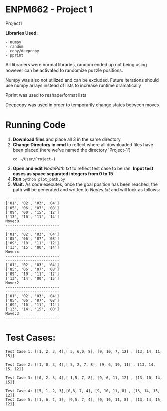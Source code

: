 # ENPM662 - Project 1
Project1

**Libraries Used:**  

```
- numpy  
- random  
- copy/deepcopy  
- pprint  
```

All librariers were normal libraries, random ended up not being using however can be activated to randomize puzzle positions.

Numpy was also not utilized and can be excluded. Future iterations should use numpy arrays instead of lists to increase runtime dramatically 

Pprint was used to reshape/format lists

Deepcopy was used in order to temporarily change states between moves 

# Running Code  
1) **Download files** and place all 3 in the same directory
2) **Change Directory in cmd** to reflect where all downloaded files have been placed (here we've named the directory 'Project-1')
    ```
    cd ~/User/Project-1
    ```
3) **Open and edit** *NodePath.txt* to reflect test case to be ran. **Input test cases as space separated integers from 0 to 15**
4) **Run** ```
           python plot_path.py
           ```
5) **Wait.** As code executes, once the goal position has been reached, the path will be generated and written to *Nodes.txt* and will look as follows:
```
------------------------
['01', '02', '03', '04']
['05', '06', '07', '08']
['09', '00', '15', '12']
['13', '10', '11', '14']
Move:0
------------------------
------------------------
['01', '02', '03', '04']
['05', '06', '07', '08']
['09', '10', '11', '12']
['13', '15', '00', '14']
Move:x
------------------------
------------------------
['01', '02', '03', '04']
['05', '06', '07', '08']
['09', '10', '11', '12']
['13', '14', '00', '15']
Move:2
------------------------
------------------------
['01', '02', '03', '04']
['05', '06', '07', '08']
['09', '10', '11', '12']
['13', '14', '15', '00']
Move:3
------------------------
```
# Test Cases: 
```
Test Case 1: [[1, 2, 3, 4],[ 5, 6,0, 8], [9, 10, 7, 12] , [13, 14, 11, 15]]

Test Case 2: [[1, 0, 3, 4],[ 5, 2, 7, 8], [9, 6, 10, 11] , [13, 14, 15, 12]]

Test Case 3: [[0, 2, 3, 4],[ 1,5, 7, 8], [9, 6, 11, 12] , [13, 10, 14, 15]]

Test Case 4: [[5, 1, 2, 3],[0,6, 7, 4], [9, 10, 11, 8] , [13, 14, 15, 12]]
Test Case 5: [[1, 6, 2, 3], [9,5, 7, 4], [0, 10, 11, 8] , [13, 14, 15, 12]]
```
